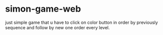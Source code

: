 # simon-game-web
just simple game that u have to click on color button in order by previously sequence and follow by new one order every level.
